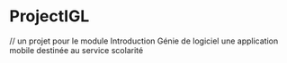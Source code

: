 # ProjectIGL
// un projet pour le module Introduction Génie de logiciel 
une application mobile destinée au service scolarité 
